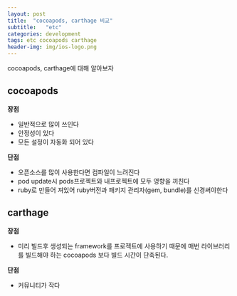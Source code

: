 ```yaml
---
layout: post
title:  "cocoapods, carthage 비교"
subtitle:   "etc"
categories: development
tags: etc cocoapods carthage
header-img: img/ios-logo.png
---
```



cocoapods, carthage에 대해 알아보자

## cocoapods

**장점**
- 일반적으로 많이 쓰인다
- 안정성이 있다
- 모든 설정이 자동화 되어 있다

**단점**
- 오픈소스를 많이 사용한다면 컴파일이 느려진다
- pod update시 pods프로젝트와 내프로젝트에 모두 영향을 끼친다
- ruby로 만들어 져있어 ruby버전과 패키지 관리자(gem, bundle)를 신경써야한다

## carthage

**장점**
- 미리 빌드후 생성되는 framework를 프로젝트에 사용하기 때문에 매번 라이브러리를 빌드해야 하는 cocoapods 보다 빌드 시간이 단축된다.

**단점**
- 커뮤니티가 작다


<script async src="//pagead2.googlesyndication.com/pagead/js/adsbygoogle.js"></script>
<!-- posts -->
<ins class="adsbygoogle"
     style="display:block"
     data-ad-client="ca-pub-1778623499634593"
     data-ad-slot="2464814109"
     data-ad-format="auto"
     data-full-width-responsive="true"></ins>
<script>
(adsbygoogle = window.adsbygoogle || []).push({});
</script>

